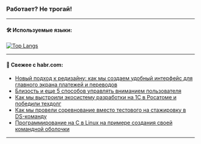 ### Работает? Не трогай!

---
<!--
#### 🛠️ Technical stack:

![Java](https://img.shields.io/badge/Java-informational?logo=Oracle&style=flat&logoColor=white&color=FF4500)
![Kotlin](https://img.shields.io/badge/Kotlin-informational?logo=Kotlin&style=flat&logoColor=white&color=774D97)
![TS](https://img.shields.io/badge/TypeScript-informational?logo=typeScript&style=flat&logoColor=black&color=017acc)
![Python](https://img.shields.io/badge/Python-informational?logo=Python&style=flat&logoColor=black&color=ffdd54) <br>
![Spring](https://img.shields.io/badge/Spring-informational?logo=Spring&style=flat&logoColor=white&color=6DB33F) 
![SpringBoot](https://img.shields.io/badge/SpringBoot-informational?logo=SpringBoot&style=flat&logoColor=white&color=6DB33F)
![Nest](https://img.shields.io/badge/NestJS-informational?logo=NestJS&style=flat&logoColor=white&color=E0234E) 
![NodeJS](https://img.shields.io/badge/NodeJS-informational?logo=node.js&style=flat&logoColor=white&color=70A760)<br>
![PostgreSQL](https://img.shields.io/badge/PostgreSQL-informational?logo=PostgreSQL&style=flat&logoColor=white&color=DAA520)
![MongoDB](https://img.shields.io/badge/MongoDB-informational?logo=MongoDB&style=flat&logoColor=white&color=870000)
![Apache](https://img.shields.io/badge/Apache-informational?logo=apache&style=flat&logoColor=white&color=f74e28)

___ 
-->

#### 🛠️ Используемые языки:

[![Top Langs](https://github-readme-stats-u2qms2cxw-advtsettinggmailcoms-projects.vercel.app/api/top-langs/?username=zloylis&langs_count=10&hide_title=true&title_color=e6edf3&size_weight=0.5&count_weight=0.5&layout=compact&hide_progress=true&hide_border=true&theme=dracula)](https://github.com/zloylis)

<!---


####  :octocat:&nbsp;&nbsp; Статистика:

![GitHub stats](https://github-readme-stats-u2qms2cxw-advtsettinggmailcoms-projects.vercel.app/api?username=zloylis&show_icons=true&hide_border=true&theme=dracula&title_color=e6edf3&include_all_commits=true&count_private=true&hide_rank=false&hide_title=true&rank_icon=github)
-->
---

#### 💬 Свежее с habr.com:

<!-- BLOG-POST-LIST:START -->
- [Новый подход к редизайну: как мы создаем удобный интерфейс для главного экрана платежей и переводов](https://habr.com/ru/companies/otpbank/articles/841066/?utm_source=habrahabr&utm_medium=rss&utm_campaign=841066)
- [Близость и еще 5 способов управлять вниманием пользователя](https://habr.com/ru/companies/friflex/articles/841054/?utm_source=habrahabr&utm_medium=rss&utm_campaign=841054)
- [Как мы выстроили экосистему разработки на 1С в Росатоме и победили техдолг](https://habr.com/ru/companies/greenatom/articles/840454/?utm_source=habrahabr&utm_medium=rss&utm_campaign=840454)
- [Как мы провели соревнование вместо тестового на стажировку в DS-команду](https://habr.com/ru/companies/skbkontur/articles/840818/?utm_source=habrahabr&utm_medium=rss&utm_campaign=840818)
- [Программирование на C в Linux на примере создания своей командной оболочки](https://habr.com/ru/companies/timeweb/articles/839890/?utm_source=habrahabr&utm_medium=rss&utm_campaign=839890)
<!-- BLOG-POST-LIST:END -->

---

